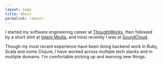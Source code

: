 ```yaml
---
layout: page
title: About
permalink: /about/
---
```


I started my software engineering career at [ThoughtWorks](https://www.thoughtworks.com), then followed by a short stint at [Intent Media](https://www.intentmedia.com), and most recently I was at [SoundCloud](https://www.soundcloud.com).

Though my most recent experience have been doing backend work in Ruby, Scala and some Clojure, I have worked across multiple tech stacks and in multiple domains. I'm comfortable picking up and learning new things.
